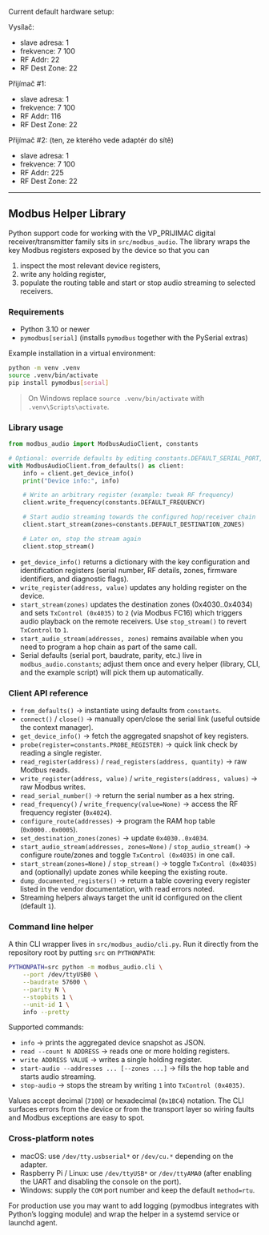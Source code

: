Current default hardware setup:


Vysílač:
- slave adresa: 1
- frekvence: 7 100
- RF Addr: 22
- RF Dest Zone: 22

Přijímač #1:
- slave adresa: 1
- frekvence: 7 100
- RF Addr: 116
- RF Dest Zone: 22

Přijímač #2: (ten, ze kterého vede adaptér do sítě)
- slave adresa: 1
- frekvence: 7 100
- RF Addr: 225
- RF Dest Zone: 22

---

## Modbus Helper Library

Python support code for working with the VP_PRIJIMAC digital receiver/transmitter family sits in `src/modbus_audio`. The library wraps the key Modbus registers exposed by the device so that you can

1. inspect the most relevant device registers,
2. write any holding register,
3. populate the routing table and start or stop audio streaming to selected receivers.

### Requirements

- Python 3.10 or newer
- `pymodbus[serial]` (installs `pymodbus` together with the PySerial extras)

Example installation in a virtual environment:

```bash
python -m venv .venv
source .venv/bin/activate
pip install pymodbus[serial]
```

> On Windows replace `source .venv/bin/activate` with `.venv\Scripts\activate`.

### Library usage

```python
from modbus_audio import ModbusAudioClient, constants

# Optional: override defaults by editing constants.DEFAULT_SERIAL_PORT, etc.
with ModbusAudioClient.from_defaults() as client:
    info = client.get_device_info()
    print("Device info:", info)

    # Write an arbitrary register (example: tweak RF frequency)
    client.write_frequency(constants.DEFAULT_FREQUENCY)

    # Start audio streaming towards the configured hop/receiver chain
    client.start_stream(zones=constants.DEFAULT_DESTINATION_ZONES)

    # Later on, stop the stream again
    client.stop_stream()
```

- `get_device_info()` returns a dictionary with the key configuration and identification registers (serial number, RF details, zones, firmware identifiers, and diagnostic flags).
- `write_register(address, value)` updates any holding register on the device.
- `start_stream(zones)` updates the destination zones (0x4030..0x4034) and sets `TxControl (0x4035)` to `2` (via Modbus FC16) which triggers audio playback on the remote receivers. Use `stop_stream()` to revert `TxControl` to `1`.
- `start_audio_stream(addresses, zones)` remains available when you need to program a hop chain as part of the same call.
- Serial defaults (serial port, baudrate, parity, etc.) live in `modbus_audio.constants`; adjust them once and every helper (library, CLI, and the example script) will pick them up automatically.

### Client API reference

- `from_defaults()` → instantiate using defaults from `constants`.
- `connect()` / `close()` → manually open/close the serial link (useful outside the context manager).
- `get_device_info()` → fetch the aggregated snapshot of key registers.
- `probe(register=constants.PROBE_REGISTER)` → quick link check by reading a single register.
- `read_register(address)` / `read_registers(address, quantity)` → raw Modbus reads.
- `write_register(address, value)` / `write_registers(address, values)` → raw Modbus writes.
- `read_serial_number()` → return the serial number as a hex string.
- `read_frequency()` / `write_frequency(value=None)` → access the RF frequency register (`0x4024`).
- `configure_route(addresses)` → program the RAM hop table (`0x0000..0x0005`).
- `set_destination_zones(zones)` → update `0x4030..0x4034`.
- `start_audio_stream(addresses, zones=None)` / `stop_audio_stream()` → configure route/zones and toggle `TxControl (0x4035)` in one call.
- `start_stream(zones=None)` / `stop_stream()` → toggle `TxControl (0x4035)` and (optionally) update zones while keeping the existing route.
- `dump_documented_registers()` → return a table covering every register listed in the vendor documentation, with read errors noted.
- Streaming helpers always target the unit id configured on the client (default `1`).

### Command line helper

A thin CLI wrapper lives in `src/modbus_audio/cli.py`. Run it directly from the repository root by putting `src` on `PYTHONPATH`:

```bash
PYTHONPATH=src python -m modbus_audio.cli \
    --port /dev/ttyUSB0 \
    --baudrate 57600 \
    --parity N \
    --stopbits 1 \
    --unit-id 1 \
    info --pretty
```

Supported commands:

- `info` → prints the aggregated device snapshot as JSON.
- `read --count N ADDRESS` → reads one or more holding registers.
- `write ADDRESS VALUE` → writes a single holding register.
- `start-audio --addresses ... [--zones ...]` → fills the hop table and starts audio streaming.
- `stop-audio` → stops the stream by writing `1` into `TxControl (0x4035)`.

Values accept decimal (`7100`) or hexadecimal (`0x1BC4`) notation. The CLI surfaces errors from the device or from the transport layer so wiring faults and Modbus exceptions are easy to spot.

### Cross-platform notes

- macOS: use `/dev/tty.usbserial*` or `/dev/cu.*` depending on the adapter.
- Raspberry Pi / Linux: use `/dev/ttyUSB*` or `/dev/ttyAMA0` (after enabling the UART and disabling the console on the port).
- Windows: supply the `COM` port number and keep the default `method=rtu`.

For production use you may want to add logging (pymodbus integrates with Python’s logging module) and wrap the helper in a systemd service or launchd agent.
